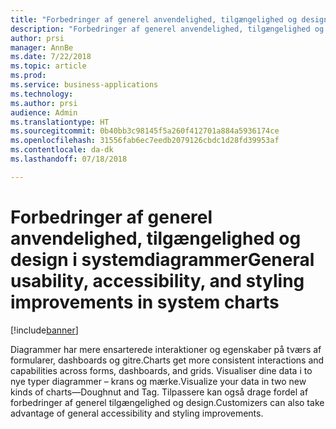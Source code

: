 ```yaml
---
title: "Forbedringer af generel anvendelighed, tilgængelighed og design i systemdiagrammer"
description: "Forbedringer af generel anvendelighed, tilgængelighed og design i systemdiagrammer"
author: prsi
manager: AnnBe
ms.date: 7/22/2018
ms.topic: article
ms.prod: 
ms.service: business-applications
ms.technology: 
ms.author: prsi
audience: Admin
ms.translationtype: HT
ms.sourcegitcommit: 0b40bb3c98145f5a260f412701a884a5936174ce
ms.openlocfilehash: 31556fab6ec7eedb2079126cbdc1d28fd39953af
ms.contentlocale: da-dk
ms.lasthandoff: 07/18/2018

---
```

# <a name="general-usability-accessibility-and-styling-improvements-in-system-charts"></a><span data-ttu-id="f972a-103">Forbedringer af generel anvendelighed, tilgængelighed og design i systemdiagrammer</span><span class="sxs-lookup"><span data-stu-id="f972a-103">General usability, accessibility, and styling improvements in system charts</span></span>


[!include[banner](../../includes/banner.md)]

<span data-ttu-id="f972a-104">Diagrammer har mere ensarterede interaktioner og egenskaber på tværs af formularer, dashboards og gitre.</span><span class="sxs-lookup"><span data-stu-id="f972a-104">Charts get more consistent interactions and capabilities across forms, dashboards, and grids.</span></span> <span data-ttu-id="f972a-105">Visualiser dine data i to nye typer diagrammer – krans og mærke.</span><span class="sxs-lookup"><span data-stu-id="f972a-105">Visualize your data in two new kinds of charts—Doughnut and Tag.</span></span> <span data-ttu-id="f972a-106">Tilpassere kan også drage fordel af forbedringer af generel tilgængelighed og design.</span><span class="sxs-lookup"><span data-stu-id="f972a-106">Customizers can also take advantage of general accessibility and styling improvements.</span></span>

